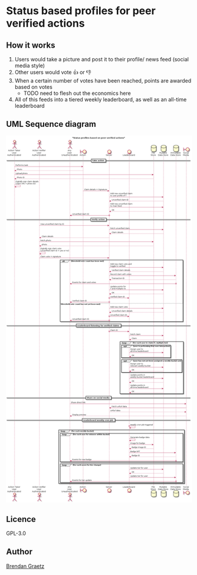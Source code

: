 # Status based profiles for peer verified actions

## How it works

1. Users would take a picture and post it to their profile/ news feed (social media style)
2. Other users would vote 👍 or 👎
3. When a certain number of votes have been reached, points are awarded based on votes
    - TODO need to flesh out the economics here
4. All of this feeds into a tiered weekly leaderboard, as well as an all-time leaderboard

## UML Sequence diagram

![Sequence diagram for status based profiles for peer verified actions](status-profiles-based-on-peer-verified-actions.plantuml.png)

## Licence

GPL-3.0

## Author

[Brendan Graetz](http://bguiz.com)
